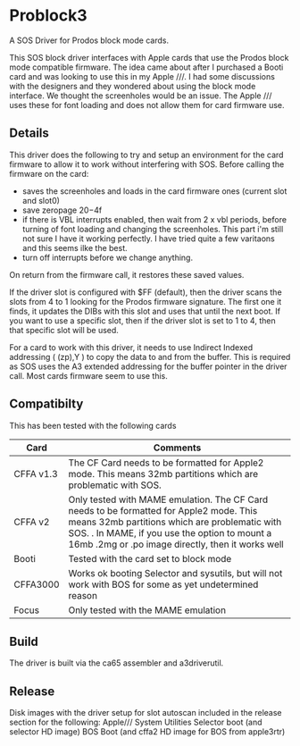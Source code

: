 # Problock3
A SOS Driver for Prodos block mode cards. 

This SOS block driver interfaces with Apple cards that use the Prodos block mode compatible firmware. The idea came about after I purchased a Booti card and was looking to use this in my Apple ///. I had some discussions with the designers and they wondered about using the block mode interface. We thought the screenholes would be an issue. The Apple /// uses these for font loading and does not allow them for card firmware use.

## Details
This driver does the following to try and setup an environment for the card firmware to allow it to work without interfering with SOS.
Before calling the firmware on the card:
- saves the screenholes and loads in the card firmware ones (current slot and slot0)
- save zeropage $20-$4f
- if there is VBL interrupts enabled, then wait from 2 x vbl periods, before turning of font loading and changing the screenholes. This part i'm still not sure I have it working perfectly. I have tried quite a few varitaons and this seems ilke the best.
- turn off interrupts before we change anything.

On return from the firmware call, it restores these saved values.

If the driver slot is configured with $FF (default), then the driver scans the slots from 4 to 1 looking for the Prodos firmware signature. The first one it finds, it updates the DIBs with this slot and uses that until the next boot. If you want to use a specific slot, then if the driver slot is set to 1 to 4, then that specific slot will be used.

For a card to work with this driver, it needs to use Indirect Indexed addressing ( (zp),Y ) to copy the data to and from the buffer. This is required as SOS uses the A3 extended addressing for the buffer pointer in the driver call. Most cards firmware seem to use this.

## Compatibilty
This has been tested with the following cards

| Card | Comments |
| --- | --- |
| CFFA v1.3 | The CF Card needs to be formatted for Apple2 mode. This means 32mb partitions which are problematic with SOS. |
| CFFA v2 | Only tested with MAME emulation. The CF Card needs to be formatted for Apple2 mode. This means 32mb partitions which are problematic with SOS. . In MAME, if you use the option to mount a 16mb .2mg or .po image directly, then it works well |
| Booti | Tested with the card set to block mode |
| CFFA3000 | Works ok booting Selector and sysutils, but will not work with BOS for some as yet undetermined reason |
| Focus | Only tested with the MAME emulation |

## Build
The driver is built via the ca65 assembler and a3driverutil.

## Release
Disk images with the driver setup for slot autoscan included in the release section for the following:
  Apple/// System Utilities
  Selector boot (and selector HD image)
  BOS Boot (and cffa2 HD image for BOS from apple3rtr)
